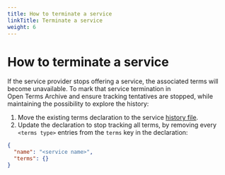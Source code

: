 ```yaml
---
title: How to terminate a service
linkTitle: Terminate a service
weight: 6
---
```


# How to terminate a service

If the service provider stops offering a service, the associated terms will become unavailable. To mark that service termination in Open Terms Archive and ensure tracking tentatives are stopped, while maintaining the possibility to explore the history:

1. Move the existing terms declaration to the service [history file](#terms-declaration-history).
2. Update the declaration to stop tracking all terms, by removing every `<terms type>` entries from the  `terms` key in the declaration:

```json
{
  "name": "<service name>",
  "terms": {}
}
```
